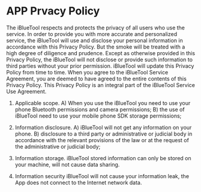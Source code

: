 # APP Prvacy Policy
The iBlueTool respects and protects the privacy of all users who use the service. In order to provide you with more accurate and personalized service, the iBlueTool will use and disclose your personal information in accordance with this Privacy Policy. But the smoke will be treated with a high degree of diligence and prudence. Except as otherwise provided in this Privacy Policy, the iBlueTool will not disclose or provide such information to third parties without your prior permission. iBlueTool will update this Privacy Policy from time to time. When you agree to the iBlueTool Service Agreement, you are deemed to have agreed to the entire contents of this Privacy Policy. This Privacy Policy is an integral part of the iBlueTool Service Use Agreement. 
1. Applicable scope. 
A) When you use the iBlueTool you need to use your phone Bluetooth permissions and camera permissions; 
B) the use of iBlueTool need to use your mobile phone SDK storage permissions;

1. Information disclosure. 
A) iBlueTool will not get any information on your phone. 
B) disclosure to a third party or administrative or judicial body in accordance with the relevant provisions of the law or at the request of the administrative or judicial body;

1. Information storage. 
iBlueTool stored information can only be stored on your machine, will not cause data sharing.
2. Information security 
iBlueTool will not cause your information leak, the App does not connect to the Internet network data.

